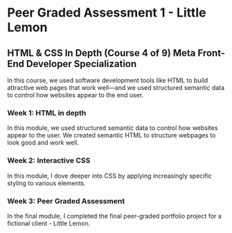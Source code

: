 # Peer Graded Assessment 1 - Little Lemon


## HTML & CSS In Depth (Course 4 of 9) Meta Front-End Developer Specialization


In this course, we used software development tools like HTML to build attractive web pages that work well—and we used structured semantic data to control how websites appear to the end user. 


### Week 1: HTML in depth

In this module, we used structured semantic data to control how websites appear to the user. We created semantic HTML to structure webpages to look good and work well.

### Week 2: Interactive CSS

In this module, I dove deeper into CSS by applying increasingly specific styling to various elements.


### Week 3: Peer Graded Assessment

In the final module, I completed the final peer-graded portfolio project for a fictional client - Little Lemon.
